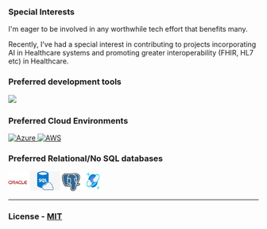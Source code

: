 ### Special Interests
I'm eager to be involved in any worthwhile tech effort that benefits many.

Recently, I've had a special interest in contributing to projects incorporating AI in Healthcare systems and promoting greater interoperability (FHIR, HL7 etc) in Healthcare. 

###  Preferred development tools
<p align="left">
  <a href="https://skillicons.dev">
    <img src="https://skillicons.dev/icons?i=cs,dotnet,powershell,java,python,perl,bash,github,git" />
  </a>
</p>

###  Preferred Cloud Environments
<p align="left">
  <a href="https://azure.microsoft.com">
    <img id="ico_azure" src="https://skillicons.dev/icons?i=azure" alt="Azure" />
  </a>
  <a href="https://aws.amazon.com/">
    <img id="ico_azure" src="https://skillicons.dev/icons?i=aws" alt="AWS" />
  </a>
</p>

###  Preferred Relational/No SQL databases
<p align="left" padding="100">
  <a href="https://www.oracle.com/"><img id="ico_oracle" src="icons/oracle.jpg" alt="Oracle" width="40" height="40"/></a>
  <a href="https://www.microsoft.com/en-au/sql-server"><img id="ico_sqlserver" src="icons/sql_server.jpg" alt="MS SQL Server" width="60" height="40"/></a>
  <a href="https://www.postgresql.org/"><img id="ico_postgresql" src="icons/postgresql.jpg" alt="PostgreSQL" width="36" height="36"/></a>
  <a href="https://azure.microsoft.com/en-au/free/cosmos-db"><img id="ico_cosmosdb" src="icons/cosmosdb.jpg" alt="Azure Cosmos DB" width="40" height="40"/></a>
</p>

---------------------------------


### License - [MIT](https://choosealicense.com/licenses/mit/)

